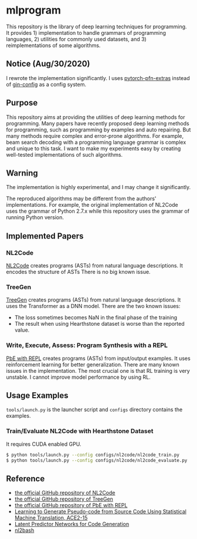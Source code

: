 mlprogram
===

This repository is the library of deep learning techniques for programming.
It provides 1) implementation to handle grammars of programming languages, 2) utilities for commonly used datasets, and 3) reimplementations of some algorithms.

Notice (Aug/30/2020)
---

I rewrote the implementation significantly. I uses [pytorch-pfn-extras](https://github.com/pfnet/pytorch-pfn-extras) instead of [gin-config](https://github.com/google/gin-config) as a config system.


Purpose
---

This repository aims at providing the utilities of deep learning methods for programming. 
Many papers have recently proposed deep learning methods for programming, such as programming by examples and auto repairing. But many methods require complex and error-prone algorithms. For example, beam search decoding with a programming language grammar is complex and unique to this task. I want to make my experiments easy by creating well-tested implementations of such algorithms.


Warning
---

The implementation is highly experimental, and I may change it significantly.

The reproduced algorithms may be different from the authors' implementations. For example, the original implementation of NL2Code uses the grammar of Python 2.7.x while this repository uses the grammar of running Python version.


Implemented Papers
---

### NL2Code

[NL2Code](https://arxiv.org/abs/1704.01696) creates programs (ASTs) from natural language descriptions. It encodes the structure of ASTs 
There is no big known issue.

<!--
#### 1. version of Python
The original implementation used Python 2.x, but this repository uses Python 3.x (I tested with the Python 3.7.4).

#### 2. definitions of action sequence
The original implementation added the cast action and did not support actions that have variadic children. This implementation omits the cast action and supports actions with variadic children.

#### 3. implementation of Dropout for LSTM
Dropout used in this repository and the original one is different. I tested dropout of the original repository, but it caused significant performance degradation (about x2 slower). So I decided to use more simple dropout implementations.

#### 4. maximum length of query and action sequences
The original implementation limits the length of the query and action sequence because Theano employes Define-and-Run style.
This implementation does not set the maximum length because of PyTorch Define-by-Run style.
-->


### TreeGen

[TreeGen](https://arxiv.org/abs/1911.09983) creates programs (ASTs) from natural language descriptions. It uses the Transformer as a DNN model.
There are the two known issues:

* The loss sometimes becomes NaN in the final phase of the training
* The result when using Hearthstone dataset is worse than the reported value.


### Write, Execute, Assess: Program Synthesis with a REPL

[PbE with REPL](http://arxiv.org/abs/1906.04604) creates programs (ASTs) from input/output examples. It uses reinforcement learning for better generalization.
There are many known issues in the implementation. The most crucial one is that RL training is very unstable. I cannot improve model performance by using RL.


Usage Examples
---

`tools/launch.py` is the launcher script and `configs` directory contains the examples.

### Train/Evaluate NL2Code with Hearthstone Dataset

It requires CUDA enabled GPU.

```bash
$ python tools/launch.py --config configs/nl2code/nl2code_train.py
$ python tools/launch.py --config configs/nl2code/nl2code_evaluate.py
```


Reference
---

* [the official GitHub repository of NL2Code](https://github.com/pcyin/NL2code/)
* [the official GitHub repository of TreeGen](https://github.com/zysszy/TreeGen)
* [the official GitHub repository of PbE with REPL](https://github.com/flxsosa/ProgramSearch)
* [Learning to Generate Pseudo-code from Source Code Using Statistical Machine Translation, ACE2-15](https://ieeexplore.ieee.org/document/7372045)
* [Latent Predictor Networks for Code Generation](https://arxiv.org/abs/1603.06744)
* [nl2bash](https://github.com/TellinaTool/nl2bash)
